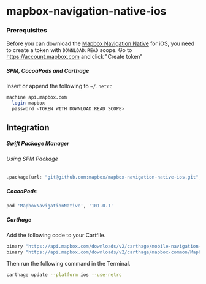 # mapbox-navigation-native-ios

### Prerequisites

Before you can download the [Mapbox Navigation Native](https://github.com/mapbox/mapbox-navigation-native) for iOS, you need to create a token with `DOWNLOAD:READ` scope.
Go to https://account.mapbox.com and click "Create token"

##### SPM, CocoaPods and Carthage
Insert or append the following to `~/.netrc`

```bash
machine api.mapbox.com
  login mapbox
  password <TOKEN WITH DOWNLOAD:READ SCOPE>
```

## Integration

##### Swift Package Manager

###### Using SPM Package

```swift
.package(url: "git@github.com:mapbox/mapbox-navigation-native-ios.git", from: "101.0.1"),
```

##### CocoaPods

```ruby
pod 'MapboxNavigationNative', '101.0.1'
```

##### Carthage

Add the following code to your Cartfile.

```bash
binary "https://api.mapbox.com/downloads/v2/carthage/mobile-navigation-native/MapboxNavigationNative.json" == 101.0.1
binary "https://api.mapbox.com/downloads/v2/carthage/mapbox-common/MapboxCommon-ios.json" == 21.3.0
```

Then run the following command in the Terminal.
```bash
carthage update --platform ios --use-netrc
```

